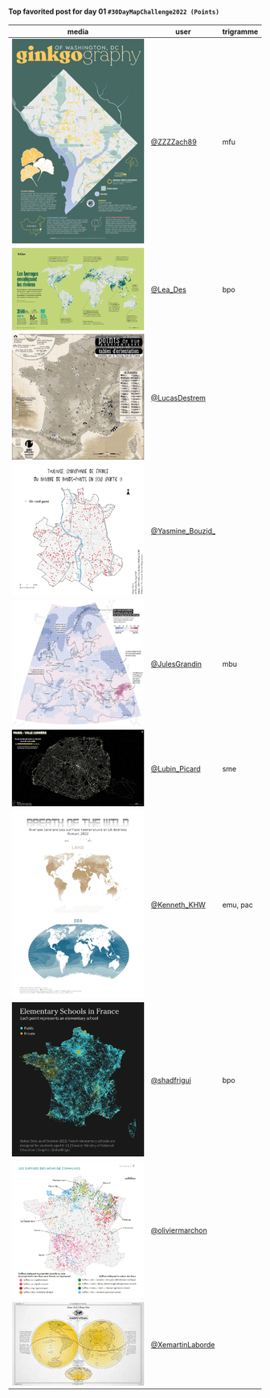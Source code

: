 #### Top favorited post for day 01 `#30DayMapChallenge2022 (Points)`
| media | user | trigramme |
|-------|------|-----------|
| ![image](../uploads/80b103a20ebc434c8eb18477ec18a1e1/image.png) | [@ZZZZach89](https://twitter.com/ZZZZach89/status/1587423436279889920) | mfu |
| ![image](../uploads/1edde742258a2f552d0b09bc30cbc73e/image.png) | [@Lea_Des](https://twitter.com/Lea_Des/status/1587393260216991745) | bpo |
| ![image](../uploads/eb515a698a2e4173f0f68c87d2a8360d/image.png) | [@LucasDestrem](https://twitter.com/LucasDestrem/status/1587361466545590273) |  |
| ![image](../uploads/5a9a3971278e802eb40d82dfe6d68be4/image.png) | [@Yasmine_Bouzid\_](https://twitter.com/Yasmine_Bouzid\_/status/1587358085445828608) |  |
| ![image](../uploads/e0355e6e2bdeae4c45f9a1e349cb3bf6/image.png) | [@JulesGrandin](https://twitter.com/JulesGrandin/status/1587344690109554694) | mbu |
| ![image](../uploads/73464422f097bb3110c153fea83c9c26/image.png) | [@Lubin_Picard](https://twitter.com/Lubin_Picard/status/1587323551543017473) | sme |
| ![image](../uploads/ddc73515e62f11bdc7b0db07f0f25496/image.png) | [@Kenneth_KHW](https://twitter.com/Kenneth_KHW/status/1587440008855982082) | emu, pac |
| ![image](../uploads/f515e84af815bd657fcdc2a86d3332d9/image.png) | [@shadfrigui](https://twitter.com/shadfrigui/status/1587417920732364800) | bpo |
| ![image](../uploads/f5a34b79b19eb3aea487dee281b71d91/image.png) | [@oliviermarchon](https://twitter.com/oliviermarchon/status/1587380466637742080) |  |
| ![image](../uploads/7cee877d3e2a1d4d87950f4bc71c23ed/image.png) | [@XemartinLaborde](https://twitter.com/XemartinLaborde/status/1587474056550486017) |  |

